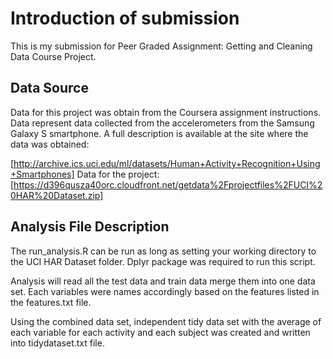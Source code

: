 # Introduction of submission
This is my submission for Peer Graded Assignment: Getting and Cleaning Data Course Project.

## Data Source
Data for this project was obtain from the Coursera assignment instructions. Data represent data collected from the accelerometers from the Samsung Galaxy S smartphone. A full description is available at the site where the data was obtained:

 [http://archive.ics.uci.edu/ml/datasets/Human+Activity+Recognition+Using+Smartphones]
 Data for the project:
 [https://d396qusza40orc.cloudfront.net/getdata%2Fprojectfiles%2FUCI%20HAR%20Dataset.zip]


## Analysis File Description

The run_analysis.R can be run as long as setting your working directory to the UCI HAR Dataset folder. Dplyr package was required to run this script.

Analysis will read all the test data and train data merge them into one data set. Each variables were names accordingly based on the features listed in the features.txt file.

Using the combined data set, independent tidy data set with the average of each variable for each activity and each subject was created and written into tidydataset.txt file.